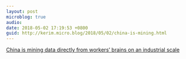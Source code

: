 ```yaml
---
layout: post
microblog: true
audio: 
date: 2018-05-02 17:19:53 +0800
guid: http://kerim.micro.blog/2018/05/02/china-is-mining.html
---
```

[China is mining data directly from workers’ brains on an industrial scale](http://www.scmp.com/news/china/society/article/2143899/forget-facebook-leak-china-mining-data-directly-workers-brains)
